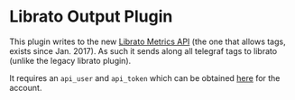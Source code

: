 # Librato Output Plugin

This plugin writes to the new [Librato Metrics API](https://www.librato.com/docs/api/#create-a-measurement) (the one that allows tags, exists since Jan. 2017).
As such it sends along all telegraf tags to librato (unlike the legacy librato plugin).

It requires an `api_user` and `api_token` which can be obtained [here](https://metrics.librato.com/account/api_tokens)
for the account.

